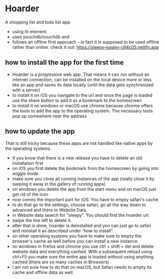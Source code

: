 # Hoarder
A shopping list and todo list app 

- using lit-element. 
- uses pouchdb/couchdb and 
- follows an offline first approach - in fact it is supposed to be used
offline rather than online. 
check it out: https://sleepy-easley-c64c05.netlify.app

## how to install the app for the first time
  - Hoarder is a progressive web app. 
  That means it can run without an internet connection, 
  can be installed on the local device more or less like an app
  and saves its data locally (until the data gets synchronized with a server)
  - to install it on iOS you navigate to the url and once the page is loaded use the share button
  to add it as a bookmark to the homescreen 
  - to install it on windows or macOS use chrome because chrome
  offers the tools to add the app to the operating system. The necessary
  tools pop up somewhere near the address 

## how to update the app
  That is still tricky because these apps are not handled like native apps by the operating systems.
  - if you know that there is a new release you have to delete an old installation first
  - on iOS you first delete the bookmark from the homescreen by going into wiggle mode.
  - make sure you close all running instances of the app (really close it by swiping it away in the gallery of running apps) 
  - on windows you delete the app from the start menu and on macOS just get rid of the icon
  - now comes the important part for iOS: You have to empty safari's cache
  - to do that go to the settings, choose safari, go all the way down to advanced and there to Website Data.
  - in Website data search for "sleepy". You should find the hoarder url. 
  - swipe the line left to delete it.
  - after that is done, hoarder is deinstalled and you can just go to safari and 
  reinstall it as described under "how to install".  
  - on other operating systems you have to make sure to empty the browser's cache as well before you can install a new instance.
  - on windows in firefox and chrome you use ctrl + shift + del and delete website data and everything cached. With a subsequent
  reload using ctrl+F5 you make sure the entire app is loaded without using anything cached (there are so many caches in Browsers)
  - I am not sure how to do that on macOS, but Safari needs to empty its cache and offline data as well. 
     
